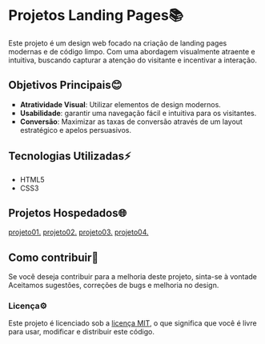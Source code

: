# Projetos Landing Pages📚
  Este projeto é um design web focado na criação de landing pages modernas e de código limpo. Com uma abordagem visualmente atraente e intuitiva, buscando capturar a atenção do visitante   e incentivar a interação.

## Objetivos Principais😊
 <ul type="square">
  <li><strong>Atratividade Visual</strong>: Utilizar elementos de design modernos.</li>
  <li><strong>Usabilidade</strong>: garantir uma navegação fácil e intuitiva para os visitantes.</li>
  <li><strong>Conversão</strong>: Maximizar as taxas de conversão através de um layout estratégico e apelos persuasivos.</li>
 </ul>

## Tecnologias Utilizadas⚡
 <ul>
   <li>HTML5</li>
   <li>CSS3</li>
 </ul>

## Projetos Hospedados🌐
 <a target="_blank" href="projeto01/cubo01.html">projeto01.</a>
 <a target="_blank" href="projeto02/index.html">projeto02.</a>
 <a target="_blank" href="projeto03/café.html">projeto03.</a>
 <a target="_blank" href="projeto04/umbrella.html">projeto04.</a>

## Como contribuir📂
 Se você deseja contribuir para a melhoria deste projeto, sinta-se à vontade Aceitamos sugestões, correções de bugs e melhoria no design.

### Licença⚙️
 Este projeto é licenciado sob a <a href="LICENSE">licença MIT</a>, o que significa que você é livre para usar, modificar e distribuir este código.
